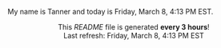 My name is Tanner and today is Friday, March 8, 4:13 PM EST.

<p align="center">This <i>README</i> file is generated <b>every 3 hours</b>!</br>Last refresh: Friday, March 8, 4:13 PM EST<br /></p>
